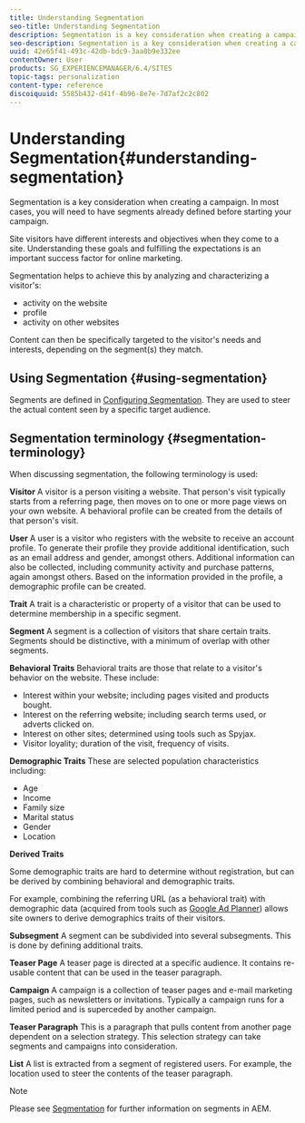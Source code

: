 ```yaml
---
title: Understanding Segmentation
seo-title: Understanding Segmentation
description: Segmentation is a key consideration when creating a campaign. In most cases, you will need to have segments already defined before starting your campaign.
seo-description: Segmentation is a key consideration when creating a campaign. In most cases, you will need to have segments already defined before starting your campaign.
uuid: 42e65f41-493c-42db-bdc9-3aa0b9e332ee
contentOwner: User
products: SG_EXPERIENCEMANAGER/6.4/SITES
topic-tags: personalization
content-type: reference
discoiquuid: 5585b432-d41f-4b96-8e7e-7d7af2c2c802
---
```


# Understanding Segmentation{#understanding-segmentation}

Segmentation is a key consideration when creating a campaign. In most cases, you will need to have segments already defined before starting your campaign.

Site visitors have different interests and objectives when they come to a site. Understanding these goals and fulfilling the expectations is an important success factor for online marketing.

Segmentation helps to achieve this by analyzing and characterizing a visitor's:

* activity on the website
* profile
* activity on other websites

Content can then be specifically targeted to the visitor's needs and interests, depending on the segment(s) they match.

## Using Segmentation {#using-segmentation}

Segments are defined in [Configuring Segmentation](../../../sites/administering/using/campaign-segmentation.md). They are used to steer the actual content seen by a specific target audience.

## Segmentation terminology {#segmentation-terminology}

When discussing segmentation, the following terminology is used:

**Visitor** A visitor is a person visiting a website. That person's visit typically starts from a referring page, then moves on to one or more page views on your own website. A behavioral profile can be created from the details of that person's visit.

**User** A user is a visitor who registers with the website to receive an account profile. To generate their profile they provide additional identification, such as an email address and gender, amongst others. Additional information can also be collected, including community activity and purchase patterns, again amongst others. Based on the information provided in the profile, a demographic profile can be created.

**Trait** A trait is a characteristic or property of a visitor that can be used to determine membership in a specific segment.

**Segment** A segment is a collection of visitors that share certain traits. Segments should be distinctive, with a minimum of overlap with other segments.

**Behavioral Traits** Behavioral traits are those that relate to a visitor's behavior on the website. These include:

* Interest within your website; including pages visited and products bought.  
* Interest on the referring website; including search terms used, or adverts clicked on.  
* Interest on other sites; determined using tools such as Spyjax.
* Visitor loyality; duration of the visit, frequency of visits.

**Demographic Traits** These are selected population characteristics including:

* Age
* Income
* Family size
* Marital status
* Gender
* Location

**Derived Traits**

Some demographic traits are hard to determine without registration, but can be derived by combining behavioral and demographic traits.

For example, combining the referring URL (as a behavioral trait) with demographic data (acquired from tools such as [Google Ad Planner](http://www.google.com/adplanner/)) allows site owners to derive demographics traits of their visitors.

**Subsegment** A segment can be subdivided into several subsegments. This is done by defining additional traits.

**Teaser Page** A teaser page is directed at a specific audience. It contains re-usable content that can be used in the teaser paragraph.

**Campaign** A campaign is a collection of teaser pages and e-mail marketing pages, such as newsletters or invitations. Typically a campaign runs for a limited period and is superceded by another campaign.

**Teaser Paragraph** This is a paragraph that pulls content from another page dependent on a selection strategy. This selection strategy can take segments and campaigns into consideration.

**List** A list is extracted from a segment of registered users. For example, the location used to steer the contents of the teaser paragraph.

>[!NOTE]
>
>Please see [Segmentation](../../../sites/administering/using/campaign-segmentation.md) for further information on segments in AEM.

